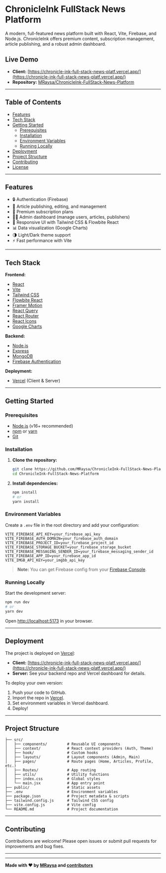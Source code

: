 # ChronicleInk FullStack News Platform

A modern, full-featured news platform built with React, Vite, Firebase, and Node.js. ChronicleInk offers premium content, subscription management, article publishing, and a robust admin dashboard.

## Live Demo

- **Client:** [https://chronicle-ink-full-stack-news-platf.vercel.app/](https://chronicle-ink-full-stack-news-platf.vercel.app/)
- **Repository:** [MRaysa/ChronicleInk-FullStack-News-Platform](https://github.com/MRaysa/ChronicleInk-FullStack-News-Platform)

---

## Table of Contents

- [Features](#features)
- [Tech Stack](#tech-stack)
- [Getting Started](#getting-started)
  - [Prerequisites](#prerequisites)
  - [Installation](#installation)
  - [Environment Variables](#environment-variables)
  - [Running Locally](#running-locally)
- [Deployment](#deployment)
- [Project Structure](#project-structure)
- [Contributing](#contributing)
- [License](#license)

---

## Features

- 🔒 Authentication (Firebase)
- 📰 Article publishing, editing, and management
- 💎 Premium subscription plans
- 👨‍💼 Admin dashboard (manage users, articles, publishers)
- 🎨 Responsive UI with Tailwind CSS & Flowbite React
- 📊 Data visualization (Google Charts)
- 🌗 Light/Dark theme support
- ⚡ Fast performance with Vite

---

## Tech Stack

**Frontend:**

- [React](https://react.dev/)
- [Vite](https://vitejs.dev/)
- [Tailwind CSS](https://tailwindcss.com/)
- [Flowbite React](https://flowbite-react.com/)
- [Framer Motion](https://www.framer.com/motion/)
- [React Query](https://tanstack.com/query/latest)
- [React Router](https://reactrouter.com/)
- [React Icons](https://react-icons.github.io/react-icons/)
- [Google Charts](https://react-google-charts.com/)

**Backend:**

- [Node.js](https://nodejs.org/)
- [Express](https://expressjs.com/)
- [MongoDB](https://www.mongodb.com/)
- [Firebase Authentication](https://firebase.google.com/docs/auth)

**Deployment:**

- [Vercel](https://vercel.com/) (Client & Server)

---

## Getting Started

### Prerequisites

- [Node.js](https://nodejs.org/) (v16+ recommended)
- [npm](https://www.npmjs.com/) or [yarn](https://yarnpkg.com/)
- [Git](https://git-scm.com/)

### Installation

1. **Clone the repository:**

   ```sh
   git clone https://github.com/MRaysa/ChronicleInk-FullStack-News-Platform.git
   cd ChronicleInk-FullStack-News-Platform
   ```

2. **Install dependencies:**

   ```sh
   npm install
   # or
   yarn install
   ```

### Environment Variables

Create a `.env` file in the root directory and add your configuration:

```env
VITE_FIREBASE_API_KEY=your_firebase_api_key
VITE_FIREBASE_AUTH_DOMAIN=your_firebase_auth_domain
VITE_FIREBASE_PROJECT_ID=your_firebase_project_id
VITE_FIREBASE_STORAGE_BUCKET=your_firebase_storage_bucket
VITE_FIREBASE_MESSAGING_SENDER_ID=your_firebase_messaging_sender_id
VITE_FIREBASE_APP_ID=your_firebase_app_id
VITE_IMGB_API_KEY=your_imgbb_api_key
```

> **Note:** You can get Firebase config from your [Firebase Console](https://console.firebase.google.com/).

### Running Locally

Start the development server:

```sh
npm run dev
# or
yarn dev
```

Open [http://localhost:5173](http://localhost:5173) in your browser.

---

## Deployment

The project is deployed on [Vercel](https://vercel.com/):

- **Client:** [https://chronicle-ink-full-stack-news-platf.vercel.app/](https://chronicle-ink-full-stack-news-platf.vercel.app/)
- **Server:** See your backend repo and Vercel dashboard for details.

To deploy your own version:

1. Push your code to GitHub.
2. Import the repo in [Vercel](https://vercel.com/import).
3. Set environment variables in Vercel dashboard.
4. Deploy!

---

## Project Structure

```
├── src/
│   ├── components/         # Reusable UI components
│   ├── context/            # React context providers (Auth, Theme)
│   ├── hook/               # Custom hooks
│   ├── layouts/            # Layout components (Admin, Main)
│   ├── pages/              # Route pages (Home, Articles, Profile, etc.)
│   ├── Routes/             # App routing
│   ├── utils/              # Utility functions
│   ├── index.css           # Global styles
│   └── main.jsx            # App entry point
├── public/                 # Static assets
├── .env                    # Environment variables
├── package.json            # Project metadata & scripts
├── tailwind.config.js      # Tailwind CSS config
├── vite.config.js          # Vite config
└── README.md               # Project documentation
```

---

## Contributing

Contributions are welcome! Please open issues or submit pull requests for improvements and bug fixes.

---

---

**Made with ❤️ by [MRaysa](https://github.com/MRaysa) and [contributors](https://github.com/MRaysa/ChronicleInk-FullStack-News-Platform/graphs/contributors)**
